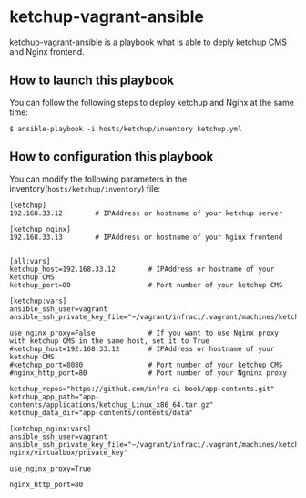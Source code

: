 # ketchup-vagrant-ansible

ketchup-vagrant-ansible is a playbook what is able to deply ketchup CMS and Nginx frontend.

## How to launch this playbook

You can follow the following steps to deploy ketchup and Nginx at the same time:

```
$ ansible-playbook -i hosts/ketchup/inventory ketchup.yml
```

## How to configuration this playbook

You can modify the following parameters in the inventory(`hosts/ketchup/inventory`) file:

```
[ketchup]
192.168.33.12        # IPAddress or hostname of your ketchup server

[ketchup_nginx]
192.168.33.13        # IPAddress or hostname of your Nginx frontend


[all:vars]
ketchup_host=192.168.33.12        # IPAddress or hostname of your ketchup CMS
ketchup_port=80                   # Port number of your ketchup CMS

[ketchup:vars]
ansible_ssh_user=vagrant
ansible_ssh_private_key_file="~/vagrant/infraci/.vagrant/machines/ketchup/virtualbox/private_key"

use_nginx_proxy=False             # If you want to use Nginx proxy with ketchup CMS in the same host, set it to True
#ketchup_host=192.168.33.12       # IPAddress or hostname of your ketchup CMS
#ketchup_port=8080                # Port number of your ketchup CMS
#nginx_http_port=80               # Port number of your Ngninx proxy

ketchup_repos="https://github.com/infra-ci-book/app-contents.git"
ketchup_app_path="app-contents/applications/ketchup_Linux_x86_64.tar.gz"
ketchup_data_dir="app-contents/contents/data"

[ketchup_nginx:vars]
ansible_ssh_user=vagrant
ansible_ssh_private_key_file="~/vagrant/infraci/.vagrant/machines/ketchup-nginx/virtualbox/private_key"

use_nginx_proxy=True

nginx_http_port=80
```
